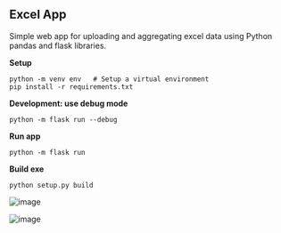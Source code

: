 
## Excel App


Simple web app for uploading and aggregating excel data using Python pandas and flask libraries.


**Setup**


```
python -m venv env   # Setup a virtual environment
pip install -r requirements.txt
```

**Development: use debug mode**

```
python -m flask run --debug 
```

**Run app**
```
python -m flask run 
```


**Build exe**
```
python setup.py build
```

![image](https://github.com/happyjules/trial_app/assets/8014271/18951407-3567-449a-8b23-95d028dbcdb5)

![image](https://github.com/happyjules/trial_app/assets/8014271/d0d22c83-256b-4979-83a0-900635d4321f)

